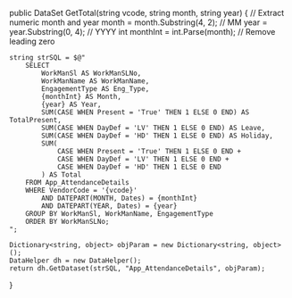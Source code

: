 public DataSet GetTotal(string vcode, string month, string year)
{
    // Extract numeric month and year
    month = month.Substring(4, 2); // MM
    year = year.Substring(0, 4);   // YYYY
    int monthInt = int.Parse(month); // Remove leading zero

    string strSQL = $@"
        SELECT 
            WorkManSl AS WorkManSLNo,
            WorkManName AS WorkManName,
            EngagementType AS Eng_Type,
            {monthInt} AS Month,
            {year} AS Year,
            SUM(CASE WHEN Present = 'True' THEN 1 ELSE 0 END) AS TotalPresent,
            SUM(CASE WHEN DayDef = 'LV' THEN 1 ELSE 0 END) AS Leave,
            SUM(CASE WHEN DayDef = 'HD' THEN 1 ELSE 0 END) AS Holiday,
            SUM(
                CASE WHEN Present = 'True' THEN 1 ELSE 0 END +
                CASE WHEN DayDef = 'LV' THEN 1 ELSE 0 END +
                CASE WHEN DayDef = 'HD' THEN 1 ELSE 0 END
            ) AS Total
        FROM App_AttendanceDetails
        WHERE VendorCode = '{vcode}' 
            AND DATEPART(MONTH, Dates) = {monthInt} 
            AND DATEPART(YEAR, Dates) = {year}
        GROUP BY WorkManSl, WorkManName, EngagementType
        ORDER BY WorkManSLNo;
    ";

    Dictionary<string, object> objParam = new Dictionary<string, object>();
    DataHelper dh = new DataHelper();
    return dh.GetDataset(strSQL, "App_AttendanceDetails", objParam);
}
